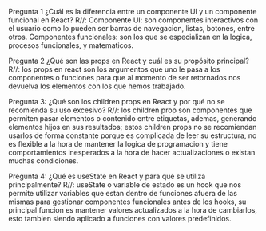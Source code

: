 Pregunta 1
¿Cuál es la diferencia entre un componente UI y un componente funcional en React?
R//:
Componente UI: son componentes interactivos con el usuario como lo pueden ser barras de navegacion, listas, botones, entre otros.
Componentes funcionales: son los que se especializan en la logica, procesos funcionales, y matematicos.

Pregunta 2
¿Qué son las props en React y cuál es su propósito principal?
R//: los props en react son los argumentos que uno le pasa a los componentes o funciones para que al momento de ser retornados nos devuelva los elementos con los que hemos trabajado.

Pregunta 3:
¿Qué son los children props en React y por qué no se recomienda su uso excesivo?
R//: los children prop son componentes que permiten pasar elementos o contenido entre etiquetas, ademas, generando elementos hijos en sus resultados; 
estos children props no se recomiendan usarlos de forma constante porque es complicada de leer su estructura, no es flexible a la hora de mantener la logica de programacion y tiene comportamientos inesperados a la hora de hacer actualizaciones o existan muchas condiciones. 

Pregunta 4:
¿Qué es useState en React y para qué se utiliza principalmente?
R//: useState o variable de estado es un hook que nos permite utilizar variables que estan dentro de funciones afuera de las mismas para gestionar componentes funcionales antes de los hooks, su principal funcion es mantener valores actualizados a la hora de cambiarlos, esto tambien siendo aplicado a funciones con valores predefinidos.
